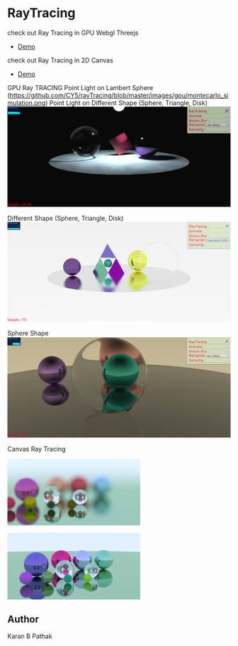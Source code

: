 # RayTracing

check out Ray Tracing in GPU Webgl Threejs
- [Demo](https://raytracergpu.surge.sh/)

check out Ray Tracing in 2D Canvas 
- [Demo](http://raytracing.surge.sh/)


GPU Ray TRACING
Point Light on Lambert Sphere
(https://github.com/CY5/rayTracing/blob/master/images/gpu/montecarlo_simulation.png)
Point Light on Different Shape (Sphere, Triangle, Disk)
![Point Light on Different Shape (Sphere, Triangle, Disk)](https://raw.githubusercontent.com/CY5/rayTracing/master/images/gpu/rayTraced_03.png)

Different Shape (Sphere, Triangle, Disk)
![Different Shape (Sphere, Triangle, Disk)](https://raw.githubusercontent.com/CY5/rayTracing/master/images/gpu/ice_ray_02.png)

Sphere Shape
![Sphere](https://raw.githubusercontent.com/CY5/rayTracing/master/images/gpu/rayTraced_01.png)


Canvas Ray Tracing 

![alt text](https://raw.githubusercontent.com/CY5/rayTracing/master/images/canvas/sample_358.png)

![alt text](https://raw.githubusercontent.com/CY5/rayTracing/master/images/canvas/reflection_refraction.png)

## Author
Karan B Pathak

